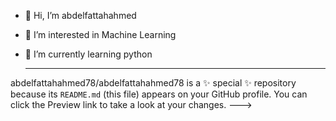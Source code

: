 - 👋 Hi, I’m abdelfattahahmed
- 👀 I’m interested in Machine Learning
- 🌱 I’m currently learning python

  ---------------------------------------------------------
abdelfattahahmed78/abdelfattahahmed78 is a ✨ special ✨ repository because its `README.md` (this file) appears on your GitHub profile.
You can click the Preview link to take a look at your changes.
--->
